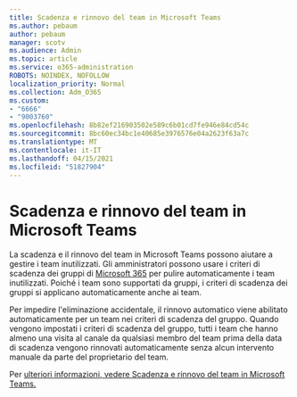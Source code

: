 ```yaml
---
title: Scadenza e rinnovo del team in Microsoft Teams
ms.author: pebaum
author: pebaum
manager: scotv
ms.audience: Admin
ms.topic: article
ms.service: o365-administration
ROBOTS: NOINDEX, NOFOLLOW
localization_priority: Normal
ms.collection: Adm_O365
ms.custom:
- "6666"
- "9003760"
ms.openlocfilehash: 8b82ef216903502e589c6b01cd7fe946e84cd54c
ms.sourcegitcommit: 8bc60ec34bc1e40685e3976576e04a2623f63a7c
ms.translationtype: MT
ms.contentlocale: it-IT
ms.lasthandoff: 04/15/2021
ms.locfileid: "51827904"
---
```

# <a name="team-expiration-and-renewal-in-microsoft-teams"></a>Scadenza e rinnovo del team in Microsoft Teams

La scadenza e il rinnovo del team in Microsoft Teams possono aiutare a gestire i team inutilizzati. Gli amministratori possono usare i criteri di scadenza dei gruppi di  [Microsoft 365](https://docs.microsoft.com/microsoft-365/admin/create-groups/office-365-groups-expiration-policy)  per pulire automaticamente i team inutilizzati. Poiché i team sono supportati da gruppi, i criteri di scadenza dei gruppi si applicano automaticamente anche ai team.

Per impedire l'eliminazione accidentale, il rinnovo automatico viene abilitato automaticamente per un team nei criteri di scadenza del gruppo. Quando vengono impostati i criteri di scadenza del gruppo, tutti i team che hanno almeno una visita al canale da qualsiasi membro del team prima della data di scadenza vengono rinnovati automaticamente senza alcun intervento manuale da parte del proprietario del team.  

Per [ulteriori informazioni, vedere Scadenza e rinnovo del team in Microsoft Teams.](https://docs.microsoft.com/microsoftteams/team-expiration-renewal)
